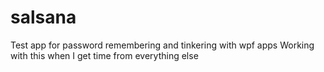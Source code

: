 # salsana
Test app for password remembering and tinkering with wpf apps
Working with this when I get time from everything else
